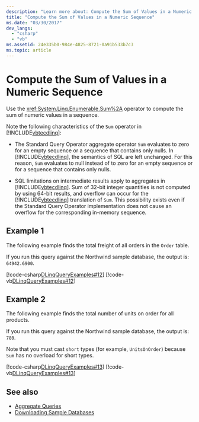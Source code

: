 ```yaml
---
description: "Learn more about: Compute the Sum of Values in a Numeric Sequence"
title: "Compute the Sum of Values in a Numeric Sequence"
ms.date: "03/30/2017"
dev_langs: 
  - "csharp"
  - "vb"
ms.assetid: 24e335b0-984e-4825-8721-0a91b533b7c3
ms.topic: article
---
```

# Compute the Sum of Values in a Numeric Sequence

Use the <xref:System.Linq.Enumerable.Sum%2A> operator to compute the sum of numeric values in a sequence.  
  
 Note the following characteristics of the `Sum` operator in [!INCLUDE[vbtecdlinq](../../../../../../includes/vbtecdlinq-md.md)]:  
  
- The Standard Query Operator aggregate operator `Sum` evaluates to zero for an empty sequence or a sequence that contains only nulls. In [!INCLUDE[vbtecdlinq](../../../../../../includes/vbtecdlinq-md.md)], the semantics of SQL are left unchanged. For this reason, `Sum` evaluates to null instead of to zero for an empty sequence or for a sequence that contains only nulls.  
  
- SQL limitations on intermediate results apply to aggregates in [!INCLUDE[vbtecdlinq](../../../../../../includes/vbtecdlinq-md.md)]. Sum of 32-bit integer quantities is not computed by using 64-bit results, and overflow can occur for the [!INCLUDE[vbtecdlinq](../../../../../../includes/vbtecdlinq-md.md)] translation of `Sum`. This possibility exists even if the Standard Query Operator implementation does not cause an overflow for the corresponding in-memory sequence.  
  
## Example 1

 The following example finds the total freight of all orders in the `Order` table.  
  
 If you run this query against the Northwind sample database, the output is: `64942.6900`.  
  
 [!code-csharp[DLinqQueryExamples#12](../../../../../../samples/snippets/csharp/VS_Snippets_Data/DLinqQueryExamples/cs/Program.cs#12)]
 [!code-vb[DLinqQueryExamples#12](../../../../../../samples/snippets/visualbasic/VS_Snippets_Data/DLinqQueryExamples/vb/Module1.vb#12)]  
  
## Example 2  

 The following example finds the total number of units on order for all products.  
  
 If you run this query against the Northwind sample database, the output is: `780`.  
  
 Note that you must cast `short` types (for example, `UnitsOnOrder`) because `Sum` has no overload for short types.  
  
 [!code-csharp[DLinqQueryExamples#13](../../../../../../samples/snippets/csharp/VS_Snippets_Data/DLinqQueryExamples/cs/Program.cs#13)]
 [!code-vb[DLinqQueryExamples#13](../../../../../../samples/snippets/visualbasic/VS_Snippets_Data/DLinqQueryExamples/vb/Module1.vb#13)]  
  
## See also

- [Aggregate Queries](aggregate-queries.md)
- [Downloading Sample Databases](downloading-sample-databases.md)
